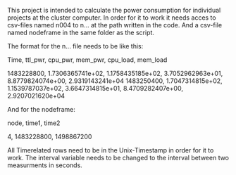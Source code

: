This project is intended to calculate the power consumption for individual projects at the cluster computer.
In order for it to work it needs acces to csv-files named n004 to n... at the path written in the code. And a csv-file named
nodeframe in the same folder as the script. 

The format for the n... file needs to be like this:

 Time, ttl_pwr, cpu_pwr, mem_pwr, cpu_load, mem_load
 
 1483228800, 1.7306365741e+02, 1.1758435185e+02, 3.7052962963e+01, 8.8779824074e+00, 2.9319143241e+04
 1483250400, 1.7047314815e+02, 1.1539787037e+02, 3.6647314815e+01, 8.4709282407e+00, 2.9207021620e+04
 
And for the nodeframe:

 node, time1, time2
 
 4, 1483228800, 1498867200
 
All Timerelated rows need to be in the Unix-Timestamp in order for it to work. The interval variable needs to be changed to the
interval between two measurments in seconds.
